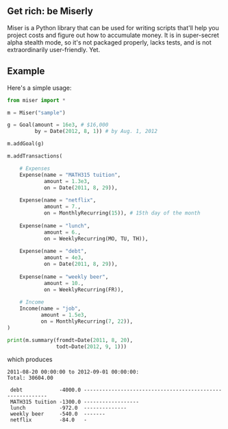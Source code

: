 ## Get rich: be Miserly

Miser is a Python library that can be used for writing scripts that'll help you
project costs and figure out how to accumulate money. It is in super-secret
alpha stealth mode, so it's not packaged properly, lacks tests, and is not
extraordinarily user-friendly. Yet.

## Example

Here's a simple usage:

```python
from miser import *

m = Miser("sample")

g = Goal(amount = 16e3, # $16,000
         by = Date(2012, 8, 1)) # by Aug. 1, 2012

m.addGoal(g)

m.addTransactions(

    # Expenses
    Expense(name = "MATH315 tuition",
            amount = 1.3e3,
            on = Date(2011, 8, 29)),
                        
    Expense(name = "netflix",
            amount = 7.,
            on = MonthlyRecurring(15)), # 15th day of the month
                              
    Expense(name = "lunch",
            amount = 6.,
            on = WeeklyRecurring(MO, TU, TH)),
                                   
    Expense(name = "debt",
            amount = 4e3,
            on = Date(2011, 8, 29)),
                                
    Expense(name = "weekly beer",
            amount = 10.,
            on = WeeklyRecurring(FR)),
                                    
    # Income
    Income(name = "job",
           amount = 1.5e3,
           on = MonthlyRecurring(7, 22)),
)

print(m.summary(fromdt=Date(2011, 8, 20), 
                todt=Date(2012, 9, 1)))                   
```

which produces


    2011-08-20 00:00:00 to 2012-09-01 00:00:00:
    Total: 30604.00

     debt            -4000.0 ----------------------------------------------------------
     MATH315 tuition -1300.0 ------------------
     lunch           -972.0  --------------
     weekly beer     -540.0  -------
     netflix         -84.0   -

